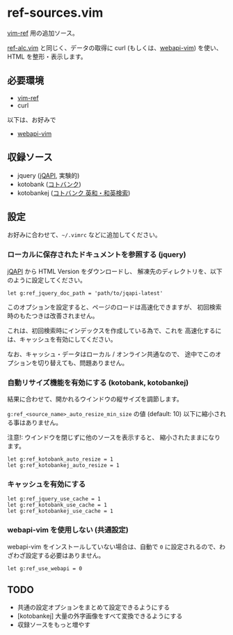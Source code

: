 ref-sources.vim
===============

[vim-ref][git:vim-ref] 用の追加ソース。

[ref-alc.vim][git:ref-alc.vim] と同じく、データの取得に curl
(もしくは、[webapi-vim][git:webapi-vim]) を使い、HTML を整形・表示します。

[git:vim-ref]:      https://github.com/thinca/vim-ref
[git:ref-alc.vim]:  https://github.com/mojako/ref-alc.vim
[git:webapi-vim]:   https://github.com/mattn/webapi-vim

必要環境
--------

* [vim-ref][git:vim-ref]
* curl

以下は、お好みで

* [webapi-vim][git:webapi-vim]

収録ソース
----------

* jquery ([jQAPI](http://jqapi.com/), 実験的)
* kotobank ([コトバンク](http://kotobank.jp/))
* kotobankej ([コトバンク 英和・和英検索](http://kotobank.jp/))

設定
----

お好みに合わせて、`~/.vimrc` などに追加してください。

### ローカルに保存されたドキュメントを参照する (jquery)

[jQAPI](http://jqapi.com/) から HTML Version をダウンロードし、
解凍先のディレクトリを、以下のように設定してください。

```vim
let g:ref_jquery_doc_path = 'path/to/jqapi-latest'
```

このオプションを設定すると、ページのロードは高速化できますが、
初回検索時のもたつきは改善されません。

これは、初回検索時にインデックスを作成している為で、これを
高速化するには、キャッシュを有効にしてください。

なお、キャッシュ・データはローカル / オンライン共通なので、
途中でこのオプションを切り替えても、問題ありません。

### 自動リサイズ機能を有効にする (kotobank, kotobankej)

結果に合わせて、開かれるウインドウの縦サイズを調節します。

`g:ref_<source_name>_auto_resize_min_size` の値 (default: 10)
以下に縮小される事はありません。

注意!: ウインドウを閉じずに他のソースを表示すると、
縮小されたままになります。

```vim
let g:ref_kotobank_auto_resize = 1
let g:ref_kotobankej_auto_resize = 1
```

### キャッシュを有効にする

```vim
let g:ref_jquery_use_cache = 1
let g:ref_kotobank_use_cache = 1
let g:ref_kotobankej_use_cache = 1
```

### webapi-vim を使用しない (共通設定)

webapi-vim をインストールしていない場合は、自動で `0`
に設定されるので、わざわざ設定する必要はありません。

```vim
let g:ref_use_webapi = 0
```

TODO
----

* 共通の設定オプションをまとめて設定できるようにする
* [kotobankej] 大量の外字画像をすべて変換できるようにする
* 収録ソースをもっと増やす
